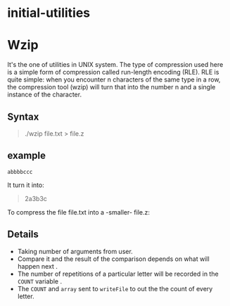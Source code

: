 # initial-utilities

# Wzip
It's the one of utilities in UNIX system.
The type of compression used here is a simple form of compression called run-length encoding (RLE). RLE is quite simple: when you encounter n characters of the same type in a row, the compression tool (wzip) will turn that into the number n and a single instance of the character.

## Syntax 

>./wzip file.txt > file.z

## example

`abbbbccc`

It turn it into:

>2a3b3c

To compress the file file.txt into a -smaller- file.z:


## Details
- Taking number of arguments from user.
- Compare it and the result of the comparison depends on what will happen next .
- The number of repetitions of a particular letter will be recorded in the `COUNT` variable .
- The `COUNT` and `array` sent to `writeFile`  to out the the count of every letter.




